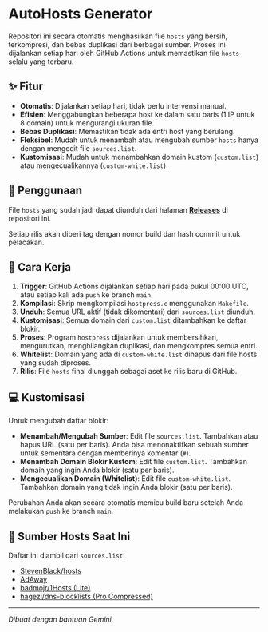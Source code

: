 # AutoHosts Generator

Repositori ini secara otomatis menghasilkan file `hosts` yang bersih, terkompresi, dan bebas duplikasi dari berbagai sumber. Proses ini dijalankan setiap hari oleh GitHub Actions untuk memastikan file `hosts` selalu yang terbaru.

## ✨ Fitur

- **Otomatis**: Dijalankan setiap hari, tidak perlu intervensi manual.
- **Efisien**: Menggabungkan beberapa host ke dalam satu baris (1 IP untuk 8 domain) untuk mengurangi ukuran file.
- **Bebas Duplikasi**: Memastikan tidak ada entri host yang berulang.
- **Fleksibel**: Mudah untuk menambah atau mengubah sumber `hosts` hanya dengan mengedit file `sources.list`.
- **Kustomisasi**: Mudah untuk menambahkan domain kustom (`custom.list`) atau mengecualikannya (`custom-white.list`).

## 🚀 Penggunaan

File `hosts` yang sudah jadi dapat diunduh dari halaman **[Releases](https://github.com/eikarna/autohosts/releases)** di repositori ini.

Setiap rilis akan diberi tag dengan nomor build dan hash commit untuk pelacakan.

## 🔧 Cara Kerja

1.  **Trigger**: GitHub Actions dijalankan setiap hari pada pukul 00:00 UTC, atau setiap kali ada `push` ke branch `main`.
2.  **Kompilasi**: Skrip mengkompilasi `hostpress.c` menggunakan `Makefile`.
3.  **Unduh**: Semua URL aktif (tidak dikomentari) dari `sources.list` diunduh.
4.  **Kustomisasi**: Semua domain dari `custom.list` ditambahkan ke daftar blokir.
5.  **Proses**: Program `hostpress` dijalankan untuk membersihkan, mengurutkan, menghilangkan duplikasi, dan mengkompres semua entri.
6.  **Whitelist**: Domain yang ada di `custom-white.list` dihapus dari file hosts yang sudah diproses.
7.  **Rilis**: File `hosts` final diunggah sebagai aset ke rilis baru di GitHub.

## 💻 Kustomisasi

Untuk mengubah daftar blokir:

-   **Menambah/Mengubah Sumber**: Edit file `sources.list`. Tambahkan atau hapus URL (satu per baris). Anda bisa menonaktifkan sebuah sumber untuk sementara dengan memberinya komentar (`#`).
-   **Menambah Domain Blokir Kustom**: Edit file `custom.list`. Tambahkan domain yang ingin Anda blokir (satu per baris).
-   **Mengecualikan Domain (Whitelist)**: Edit file `custom-white.list`. Tambahkan domain yang tidak ingin Anda blokir (satu per baris).

Perubahan Anda akan secara otomatis memicu build baru setelah Anda melakukan `push` ke branch `main`.

## 📜 Sumber Hosts Saat Ini

Daftar ini diambil dari `sources.list`:
- [StevenBlack/hosts](https://raw.githubusercontent.com/StevenBlack/hosts/master/alternates/fakenews-gambling/hosts)
- [AdAway](https://adaway.org/hosts.txt)
- [badmojr/1Hosts (Lite)](https://raw.githubusercontent.com/badmojr/1Hosts/master/Lite/hosts.txt)
- [hagezi/dns-blocklists (Pro Compressed)](https://raw.githubusercontent.com/hagezi/dns-blocklists/main/hosts/pro-compressed.txt)

---
*Dibuat dengan bantuan Gemini.*
